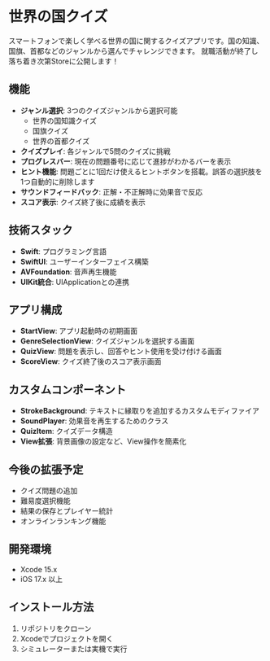 # 世界の国クイズ

スマートフォンで楽しく学べる世界の国に関するクイズアプリです。国の知識、国旗、首都などのジャンルから選んでチャレンジできます。
就職活動が終了し落ち着き次第Storeに公開します！

## 機能

- **ジャンル選択**: 3つのクイズジャンルから選択可能
  - 世界の国知識クイズ
  - 国旗クイズ
  - 世界の首都クイズ
- **クイズプレイ**: 各ジャンルで5問のクイズに挑戦
- **プログレスバー**: 現在の問題番号に応じて進捗がわかるバーを表示
- **ヒント機能**: 問題ごとに1回だけ使えるヒントボタンを搭載。誤答の選択肢を1つ自動的に削除します
- **サウンドフィードバック**: 正解・不正解時に効果音で反応
- **スコア表示**: クイズ終了後に成績を表示

## 技術スタック

- **Swift**: プログラミング言語
- **SwiftUI**: ユーザーインターフェイス構築
- **AVFoundation**: 音声再生機能
- **UIKit統合**: UIApplicationとの連携

## アプリ構成

- **StartView**: アプリ起動時の初期画面
- **GenreSelectionView**: クイズジャンルを選択する画面
- **QuizView**: 問題を表示し、回答やヒント使用を受け付ける画面
- **ScoreView**: クイズ終了後のスコア表示画面

## カスタムコンポーネント

- **StrokeBackground**: テキストに縁取りを追加するカスタムモディファイア
- **SoundPlayer**: 効果音を再生するためのクラス
- **QuizItem**: クイズデータ構造
- **View拡張**: 背景画像の設定など、View操作を簡素化

## 今後の拡張予定

- クイズ問題の追加
- 難易度選択機能
- 結果の保存とプレイヤー統計
- オンラインランキング機能

## 開発環境

- Xcode 15.x
- iOS 17.x 以上

## インストール方法

1. リポジトリをクローン
2. Xcodeでプロジェクトを開く
3. シミュレーターまたは実機で実行
